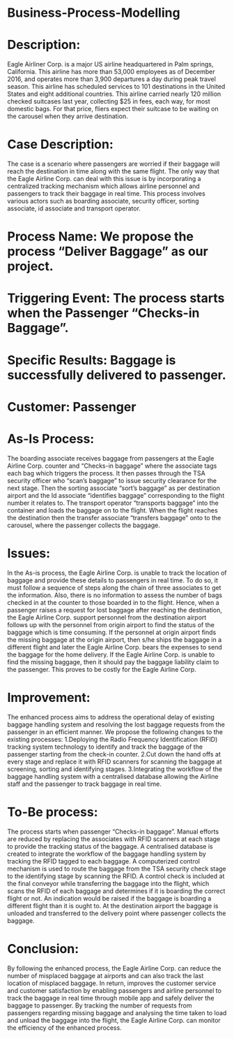 # Business-Process-Modelling

# Description: 
Eagle Airliner Corp. is a major US airline headquartered in Palm springs, California. This airline has more than 53,000 employees as of December 2016, and operates more than 3,900 departures a day during peak travel season. This airline has scheduled services to 101 destinations in the United States and eight additional countries. This airline carried nearly 120 million checked suitcases last year, collecting $25 in fees, each way, for most domestic bags. For that price, fliers expect their suitcase to be waiting on the carousel when they arrive destination.

# Case Description:
The case is a scenario where passengers are worried if their baggage will reach the destination in time along with the same flight. The only way that the Eagle Airline Corp. can deal with this issue is by incorporating a centralized tracking mechanism which allows airline personnel and passengers to track their baggage in real time. This process involves various actors such as boarding associate, security officer, sorting associate, id associate and transport operator. 

# Process Name: We propose the process “Deliver Baggage” as our project. 
# Triggering Event: The process starts when the Passenger “Checks-in Baggage”. 
# Specific Results: Baggage is successfully delivered to passenger.
# Customer: Passenger

# As-Is Process: 
The boarding associate receives baggage from passengers at the Eagle Airline Corp. counter and “Checks-in baggage” where the associate tags each bag which triggers the process. It then passes through the TSA security officer who “scan’s baggage” to issue security clearance for the next stage. Then the sorting associate “sort’s baggage” as per destination airport and the Id associate “identifies baggage” corresponding to the flight number it relates to. The transport operator “transports baggage” into the container and loads the baggage on to the flight. When the flight reaches the destination then the transfer associate “transfers baggage” onto to the carousel, where the passenger collects the baggage.

# Issues:
In the As-is process, the Eagle Airline Corp. is unable to track the location of baggage and provide these details to passengers in real time. To do so, it must follow a sequence of steps along the chain of three associates to get the information. Also, there is no information to assess the number of bags checked in at the counter to those boarded in to the flight. Hence, when a passenger raises a request for lost baggage after reaching the destination, the Eagle Airline Corp. support personnel from the destination airport follows up with the personnel from origin airport to find the status of the baggage which is time consuming. If the personnel at origin airport finds the missing baggage at the origin airport, then s/he ships the baggage in a different flight and later the Eagle Airline Corp. bears the expenses to send the baggage for the home delivery. If the Eagle Airline Corp. is unable to find the missing baggage, then it should pay the baggage liability claim to the passenger. This proves to be costly for the Eagle Airline Corp.

# Improvement:
The enhanced process aims to address the operational delay of existing baggage handling system and resolving the lost baggage requests from the passenger in an efficient manner. We propose the following changes to the existing processes:
1.Deploying the Radio Frequency Identification (RFID) tracking system technology to identify and track the baggage of the passenger starting from the check-in counter.
2.Cut down the hand offs at every stage and replace it with RFID scanners for scanning the baggage at screening, sorting and identifying stages.
3.Integrating the workflow of the baggage handling system with a centralised database allowing the Airline staff and the passenger to track baggage in real time.

# To-Be process:
The process starts when passenger “Checks-in baggage”. Manual efforts are reduced by replacing the associates with RFID scanners at each stage to provide the tracking status of the baggage. A centralised database is created to integrate the workflow of the baggage handling system by tracking the RFID tagged to each baggage. A computerized control mechanism is used to route the baggage from the TSA security check stage to the identifying stage by scanning the RFID. A control check is included at the final conveyor while transferring the baggage into the flight, which scans the RFID of each baggage and determines if it is boarding the correct flight or not. An indication would be raised if the baggage is boarding a different flight than it is ought to. At the destination airport the baggage is unloaded and transferred to the delivery point where passenger collects the baggage.

# Conclusion:
By following the enhanced process, the Eagle Airline Corp. can reduce the number of misplaced baggage at airports and can also track the last location of misplaced baggage. In return, improves the customer service and customer satisfaction by enabling passengers and airline personnel to track the baggage in real time through mobile app and safely deliver the baggage to passenger. By tracking the number of requests from passengers regarding missing baggage and analysing the time taken to load and unload the baggage into the flight, the Eagle Airline Corp. can monitor the efficiency of the enhanced process. 
